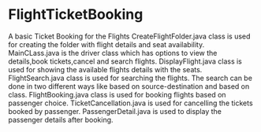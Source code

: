 # FlightTicketBooking
A basic Ticket Booking for the Flights
CreateFlightFolder.java class is used for creating the folder with flight details and seat availability.
MainCLass.java is the driver class which has options to view the details,book tickets,cancel and search flights.
DisplayFlight.java class is used for showing the available flights details with the seats.
FlightSearch.java class is used for searching the flights. The search can be done in two different ways like based on source-destination and based on class.
FlightBooking.java class is used for booking flights based on passenger choice.
TicketCancellation.java is used for cancelling the tickets booked by passenger.
PassengerDetail.java is used to display the passenger details after booking.
